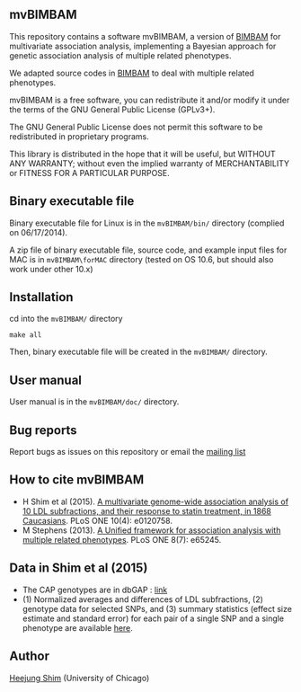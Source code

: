 ## mvBIMBAM

This repository contains a software mvBIMBAM, a version of [BIMBAM](http://www.haplotype.org/bimbam.html) for multivariate association analysis, implementing a Bayesian approach for genetic association analysis of multiple related phenotypes.

We adapted source codes in [BIMBAM](http://www.haplotype.org/bimbam.html) to deal with multiple related phenotypes.

mvBIMBAM is a free software, you can redistribute it and/or modify it under
the terms of the GNU General Public License (GPLv3+).

The GNU General Public License does not permit this software to be
redistributed in proprietary programs.

This library is distributed in the hope that it will be useful, but
WITHOUT ANY WARRANTY; without even the implied warranty of
MERCHANTABILITY or FITNESS FOR A PARTICULAR PURPOSE.


## Binary executable file

Binary executable file for Linux is in the `mvBIMBAM/bin/` directory (complied on 06/17/2014).

A zip file of binary executable file, source code, and example input files for MAC is in `mvBIMBAM\forMAC` directory (tested on OS 10.6, but should also work under other 10.x)

## Installation

cd into the `mvBIMBAM/` directory

    make all

Then, binary executable file will be created in the `mvBIMBAM/` directory.

## User manual 

User manual is in the `mvBIMBAM/doc/` directory.

## Bug reports

Report bugs as issues on this repository or email the [mailing list](https://groups.google.com/forum/?hl=en#!forum/bimbam-multivariate-beta-testing)

## How to cite mvBIMBAM

* H Shim et al (2015). [A multivariate genome-wide association analysis of 10 LDL
subfractions, and their response to statin treatment, in 1868 Caucasians](http://journals.plos.org/plosone/article?id=10.1371/journal.pone.0120758). PLoS ONE 10(4): e0120758.
* M Stephens (2013). [A Unified framework for association analysis with multiple related phenotypes](http://www.plosone.org/article/info%3Adoi%2F10.1371%2Fjournal.pone.0065245). PLoS ONE 8(7): e65245.

## Data in Shim et al  (2015)

* The CAP genotypes are in dbGAP : [link](https://www.ncbi.nlm.nih.gov/projects/gap/cgi-bin/study.cgi?study_id=phs000481.v2.p1)
* (1) Normalized averages and differences of LDL subfractions, (2) genotype data for selected SNPs, and (3) summary statistics (effect size estimate and standard error) for each pair of a single SNP and a single phenotype are available [here](http://stephenslab.uchicago.edu/assets/data/Shim-et-al-2015/index.html).

## Author

[Heejung Shim](https://github.com/heejungshim) (University of Chicago)

